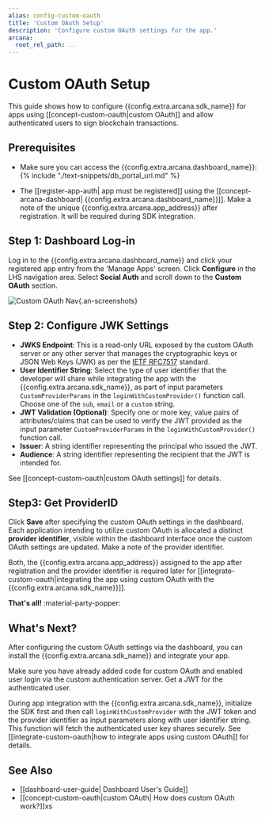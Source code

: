 ```yaml
---
alias: config-custom-oauth
title: 'Custom OAuth Setup'
description: 'Configure custom OAuth settings for the app.'
arcana:
  root_rel_path: ..
---
```


# Custom OAuth Setup

This guide shows how to configure {{config.extra.arcana.sdk_name}} for apps using [[concept-custom-oauth|custom OAuth]] and allow authenticated users to sign blockchain transactions.

## Prerequisites

* Make sure you can access the {{config.extra.arcana.dashboard_name}}: {% include "./text-snippets/db_portal_url.md" %}

* The [[register-app-auth| app must be registered]] using the [[concept-arcana-dashboard| {{config.extra.arcana.dashboard_name}}]]. Make a note of the unique {{config.extra.arcana.app_address}} after registration. It will be required during SDK integration.

## Step 1: Dashboard Log-in

Log in to the {{config.extra.arcana.dashboard_name}} and click your registered app entry from the 'Manage Apps' screen. Click **Configure** in the LHS navigation area. Select **Social Auth** and scroll down to the **Custom OAuth** section.

![Custom OAuth Nav]({{config.extra.arcana.img_dir}}/an_db_custom_oauth_setup.gif){.an-screenshots}

## Step 2: Configure JWK Settings

* **JWKS Endpoint**: This is a read-only URL exposed by the custom OAuth server or any other server that manages the cryptographic keys or JSON Web Keys (JWK) as per the [IETF RFC7517](https://datatracker.ietf.org/doc/html/rfc7517) standard.
* **User Identifier String**: Select the type of user identifier that the developer will share while integrating the app with the {{config.extra.arcana.sdk_name}}, as part of input parameters `CustomProviderParams` in the `loginWithCustomProvider()` function call. Choose one of the `sub`, `email` or a `custom` string.
* **JWT Validation (Optional)**: Specify one or more key, value pairs of attributes/claims that can be used to verify the JWT provided as the input parameter `CustomProviderParams` in the `loginWithCustomProvider()` function call. 
* **Issuer**: A string identifier representing the principal who issued the JWT.
* **Audience**: A string identifier representing the recipient that the JWT is intended for.

See [[concept-custom-oauth|custom OAuth settings]] for details.

## Step3: Get ProviderID

Click **Save** after specifying the custom OAuth settings in the dashboard. Each application intending to utilize custom OAuth is allocated a distinct **provider identifier**, visible within the dashboard interface once the custom OAuth settings are updated. Make a note of the provider identifier.

Both, the {{config.extra.arcana.app_address}} assigned to the app after registration and the provider identifier is required later for [[integrate-custom-oauth|integrating the app using custom OAuth with the {{config.extra.arcana.sdk_name}}]].

**That's all!** :material-party-popper:

## What's Next?

After configuring the custom OAuth settings via the dashboard, you can install the {{config.extra.arcana.sdk_name}} and integrate your app.

 Make sure you have already added code for custom OAuth and enabled user login via the custom authentication server. Get a JWT for the authenticated user. 
 
 During app integration with the {{config.extra.arcana.sdk_name}}, initialize the SDK first and then call `loginWithCustomProvider` with the JWT token and the provider identifier as input parameters along with user identifier string. This function will fetch the authenticated user key shares securely. See [[integrate-custom-oauth|how to integrate apps using custom OAuth]] for details.

## See Also

* [[dashboard-user-guide| Dashboard User's Guide]]
* [[concept-custom-oauth|custom OAuth| How does custom OAuth work?]]xs